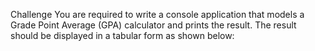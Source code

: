 Challenge
You are required to write a console application that models a Grade Point Average (GPA) calculator and prints the result.
The result should be displayed in a tabular form as shown below:
 
